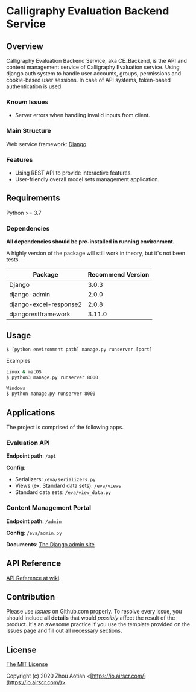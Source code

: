 # Calligraphy Evaluation Backend Service

## Overview
Calligraphy Evaluation Backend Service, aka CE_Backend, is the API and content management service of Calligraphy Evaluation service. Using django auth system to handle user accounts, groups, permissions and cookie-based user sessions. In case of API systems, token-based authentication is used.

### Known Issues
- Server errors when handling invalid inputs from client.

### Main Structure
Web service framework: [Django](https://github.com/django/django)

### Features
- Using REST API to provide interactive features.
- User-friendly overall model sets management application.



## Requirements
Python >= 3.7

### Dependencies

**All dependencies should be pre-installed in running environment.**

A highly version of the package will still work in theory, but it's not been tests.

| Package                | Recommend Version |
| ---------------------- | ------------------ |
| Django                 | 3.0.3              |
| django-admin           | 2.0.0              |
| django-excel-response2 | 2.0.8              |
| djangorestframework    | 3.11.0             |



## Usage

```
$ [python environment path] manage.py runserver [port]
```
Examples
```bash
Linux & macOS
$ python3 manage.py runserver 8000

Windows
$ python manage.py runserver 8000
```



## Applications

The project is comprised of the following apps.

### Evaluation API
**Endpoint path**: `/api`

**Config**:
- Serializers: `/eva/serializers.py`
- Views (ex. Standard data sets): `/eva/views`
- Standard data sets: `/eva/view_data.py` 

### Content Management Portal
**Endpoint path**: `/admin`

**Config**: `/eva/admin.py`

**Documents**: [The Django admin site](https://docs.djangoproject.com/en/3.0/ref/contrib/admin/)




## API Reference
[API Reference at wiki](https://github.com/aqutor/CE_Backend/wiki/API-Reference).




## Contribution
Please use *issues* on Github.com properly. To resolve every issue, you should include **all details** that would *possibly* affect the result of the product. It's an awesome practice if you use the template provided on the issues page and fill out all necessary sections.




## License

[The MIT License](http://opensource.org/licenses/MIT)

Copyright (c) 2020 Zhou Aotian <[https://io.airscr.com/](https://io.airscr.com/)>
